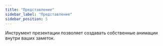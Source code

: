 ```yaml
---
title: "Представление"
sidebar_label: "Представление"
sidebar_position: 5
---
```


Инструмент презентации позволяет создавать собственные анимации внутри ваших заметок.
